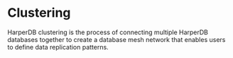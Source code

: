 # Clustering

HarperDB clustering is the process of connecting multiple HarperDB databases together to create a database mesh network that enables users to define data replication patterns.